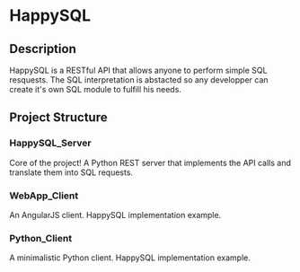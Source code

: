 # HappySQL
## Description
HappySQL is a RESTful API that allows anyone to perform simple SQL resquests.
The SQL interpretation is abstacted so any developper can create it's own SQL
module to fulfill his needs.


## Project Structure
### HappySQL_Server
Core of the project! A Python REST server that implements the API calls and
translate them into SQL requests.
### WebApp_Client
An AngularJS client. HappySQL implementation example.
### Python_Client
A minimalistic Python client. HappySQL implementation example.
